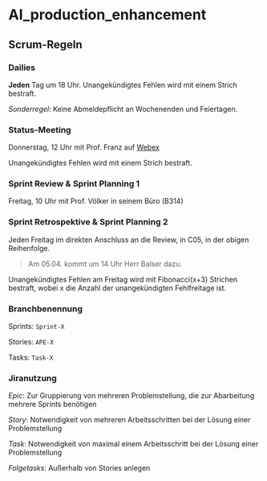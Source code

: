 # AI_production_enhancement

## Scrum-Regeln
### Dailies
**Jeden** Tag um 18 Uhr. Unangekündigtes Fehlen wird mit einem Strich bestraft.

*Sonderregel*: Keine Abmeldepflicht an Wochenenden und Feiertagen.

### Status-Meeting
Donnerstag, 12 Uhr mit Prof. Franz auf [Webex](https://thu.webex.com/meet/4LTEKD28ZSO19z5iI6lS0B73wMMBJTHW)

Unangekündigtes Fehlen wird mit einem Strich bestraft.

### Sprint Review & Sprint Planning 1
Freitag, 10 Uhr mit Prof. Völker in seinem Büro (B314)

### Sprint Retrospektive & Sprint Planning 2
Jeden Freitag im direkten Anschluss an die Review, in C05, in der obigen Reihenfolge.
> Am 05.04. kommt um 14 Uhr Herr Balser dazu.

Unangekündigtes Fehlen am Freitag wird mit Fibonacci(x+3) Strichen bestraft, wobei x die Anzahl der unangekündigten Fehlfreitage ist.

### Branchbenennung
Sprints: `Sprint-X`

Stories: `APE-X`

Tasks: `Task-X`

### Jiranutzung

*Epic*: Zur Gruppierung von mehreren Problemstellung, die zur Abarbeitung mehrere Sprints benötigen

*Story*: Notwendigkeit von mehreren Arbeitsschritten bei der Lösung einer Problemstellung

*Task*: Notwendigkeit von maximal einem Arbeitsschritt bei der Lösung einer Problemstellung

*Folgetasks*: Außerhalb von Stories anlegen
